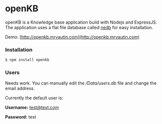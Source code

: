 # openKB

openKB is a Knowledge base application build with Nodejs and ExpressJS. The application uses a flat file database called [nedb](https://github.com/louischatriot/nedb) for easy installation.

Demo: [http://openkb.mrvautin.com](http://openkb.mrvautin.com)

### Installation

```sh
$ npm install openkb
```

### Users

Needs work. You can manually edit the _/Data/users.db_ file and change the email address.

Currently the default user is:

**Username:** test@test.com

**Password:** test
